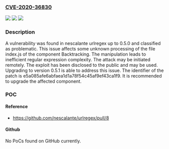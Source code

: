 ### [CVE-2020-36830](https://cve.mitre.org/cgi-bin/cvename.cgi?name=CVE-2020-36830)
![](https://img.shields.io/static/v1?label=Product&message=urlregex&color=blue)
![](https://img.shields.io/static/v1?label=Version&message=%3D%200.1%20&color=brighgreen)
![](https://img.shields.io/static/v1?label=Vulnerability&message=CWE-1333%20Inefficient%20Regular%20Expression%20Complexity&color=brighgreen)

### Description

A vulnerability was found in nescalante urlregex up to 0.5.0 and classified as problematic. This issue affects some unknown processing of the file index.js of the component Backtracking. The manipulation leads to inefficient regular expression complexity. The attack may be initiated remotely. The exploit has been disclosed to the public and may be used. Upgrading to version 0.5.1 is able to address this issue. The identifier of the patch is e5a085afe6abfaea1d1a78f54c45af9ef43ca1f9. It is recommended to upgrade the affected component.

### POC

#### Reference
- https://github.com/nescalante/urlregex/pull/8

#### Github
No PoCs found on GitHub currently.

